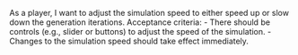 As a player, I want to adjust the simulation speed to either speed up or slow down the generation iterations.
    Acceptance criteria:
    - There should be controls (e.g., slider or buttons) to adjust the speed of the simulation.
    - Changes to the simulation speed should take effect immediately.

